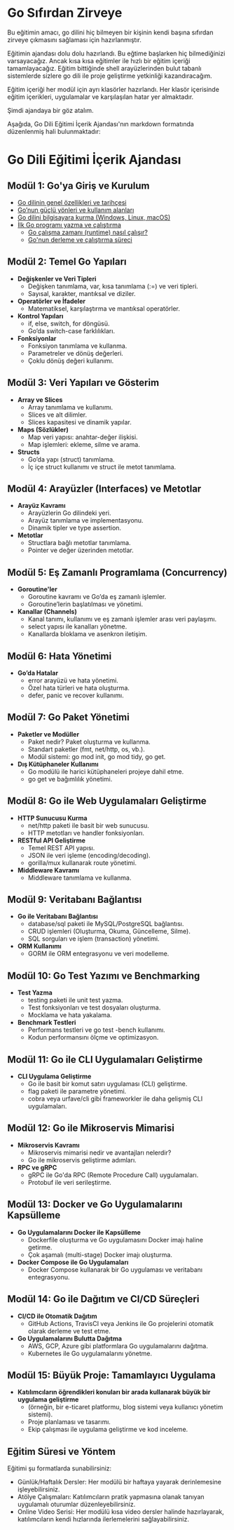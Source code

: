 # Go Sıfırdan Zirveye

Bu eğitimin amacı, go dilini hiç bilmeyen bir kişinin kendi başına sıfırdan zirveye çıkmasını sağlaması için hazırlanmıştır.

Eğitimin ajandası dolu dolu hazırlandı. Bu eğtime başlarken hiç bilmediğinizi varsayacağız. Ancak kısa kısa eğitimler ile hızlı bir eğitim içeriği tamamlayacağız. Eğitim bittiğinde shell arayüzlerinden bulut tabanlı sistemlerde sizlere go dili ile proje geliştirme yetkinliği kazandıracağım. 

Eğitim içeriği her modül için ayrı klasörler hazırlandı. Her klasör içerisinde eğitim içerikleri, uygulamalar ve karşılaşılan hatar yer almaktadır.

Şimdi ajandaya bir göz atalım.

Aşağıda, Go Dili Eğitimi İçerik Ajandası'nın markdown formatında düzenlenmiş hali bulunmaktadır:

# Go Dili Eğitimi İçerik Ajandası

## Modül 1: Go'ya Giriş ve Kurulum
- [Go dilinin genel özellikleri ve tarihçesi](./modul1/1-10-go-dilinin-tarihcesi.md)
- [Go’nun güçlü yönleri ve kullanım alanları](./modul1/1-30-guclu-yanlari-kullanim-alanlari.md)
- [Go dilini bilgisayara kurma (Windows, Linux, macOS)](./modul1/1-40-go-bilgisayara-kurma-windows.md)
- [İlk Go programı yazma ve çalıştırma](./modul1/1-50-ilk-kod-calistirma.md)
  - [Go çalışma zamanı (runtime) nasıl çalışır?](modul1/calis)
  - [Go'nun derleme ve çalıştırma süreci](./modul1/1-52-go-derleme-calistirma-sureci.md)

## Modül 2: Temel Go Yapıları
- **Değişkenler ve Veri Tipleri**
  - Değişken tanımlama, var, kısa tanımlama (:=) ve veri tipleri.
  - Sayısal, karakter, mantıksal ve diziler.
- **Operatörler ve İfadeler**
  - Matematiksel, karşılaştırma ve mantıksal operatörler.
- **Kontrol Yapıları**
  - if, else, switch, for döngüsü.
  - Go’da switch-case farklılıkları.
- **Fonksiyonlar**
  - Fonksiyon tanımlama ve kullanma.
  - Parametreler ve dönüş değerleri.
  - Çoklu dönüş değeri kullanımı.

## Modül 3: Veri Yapıları ve Gösterim
- **Array ve Slices**
  - Array tanımlama ve kullanımı.
  - Slices ve alt dilimler.
  - Slices kapasitesi ve dinamik yapılar.
- **Maps (Sözlükler)**
  - Map veri yapısı: anahtar-değer ilişkisi.
  - Map işlemleri: ekleme, silme ve arama.
- **Structs**
  - Go’da yapı (struct) tanımlama.
  - İç içe struct kullanımı ve struct ile metot tanımlama.

## Modül 4: Arayüzler (Interfaces) ve Metotlar
- **Arayüz Kavramı**
  - Arayüzlerin Go dilindeki yeri.
  - Arayüz tanımlama ve implementasyonu.
  - Dinamik tipler ve type assertion.
- **Metotlar**
  - Structlara bağlı metotlar tanımlama.
  - Pointer ve değer üzerinden metotlar.

## Modül 5: Eş Zamanlı Programlama (Concurrency)
- **Goroutine'ler**
  - Goroutine kavramı ve Go’da eş zamanlı işlemler.
  - Goroutine’lerin başlatılması ve yönetimi.
- **Kanallar (Channels)**
  - Kanal tanımı, kullanımı ve eş zamanlı işlemler arası veri paylaşımı.
  - select yapısı ile kanalları yönetme.
  - Kanallarda bloklama ve asenkron iletişim.

## Modül 6: Hata Yönetimi
- **Go’da Hatalar**
  - error arayüzü ve hata yönetimi.
  - Özel hata türleri ve hata oluşturma.
  - defer, panic ve recover kullanımı.

## Modül 7: Go Paket Yönetimi
- **Paketler ve Modüller**
  - Paket nedir? Paket oluşturma ve kullanma.
  - Standart paketler (fmt, net/http, os, vb.).
  - Modül sistemi: go mod init, go mod tidy, go get.
- **Dış Kütüphaneler Kullanımı**
  - Go modülü ile harici kütüphaneleri projeye dahil etme.
  - go get ve bağımlılık yönetimi.

## Modül 8: Go ile Web Uygulamaları Geliştirme
- **HTTP Sunucusu Kurma**
  - net/http paketi ile basit bir web sunucusu.
  - HTTP metotları ve handler fonksiyonları.
- **RESTful API Geliştirme**
  - Temel REST API yapısı.
  - JSON ile veri işleme (encoding/decoding).
  - gorilla/mux kullanarak route yönetimi.
- **Middleware Kavramı**
  - Middleware tanımlama ve kullanma.

## Modül 9: Veritabanı Bağlantısı
- **Go ile Veritabanı Bağlantısı**
  - database/sql paketi ile MySQL/PostgreSQL bağlantısı.
  - CRUD işlemleri (Oluşturma, Okuma, Güncelleme, Silme).
  - SQL sorguları ve işlem (transaction) yönetimi.
- **ORM Kullanımı**
  - GORM ile ORM entegrasyonu ve veri modelleme.

## Modül 10: Go Test Yazımı ve Benchmarking
- **Test Yazma**
  - testing paketi ile unit test yazma.
  - Test fonksiyonları ve test dosyaları oluşturma.
  - Mocklama ve hata yakalama.
- **Benchmark Testleri**
  - Performans testleri ve go test -bench kullanımı.
  - Kodun performansını ölçme ve optimizasyon.

## Modül 11: Go ile CLI Uygulamaları Geliştirme
- **CLI Uygulama Geliştirme**
  - Go ile basit bir komut satırı uygulaması (CLI) geliştirme.
  - flag paketi ile parametre yönetimi.
  - cobra veya urfave/cli gibi frameworkler ile daha gelişmiş CLI uygulamaları.

## Modül 12: Go ile Mikroservis Mimarisi
- **Mikroservis Kavramı**
  - Mikroservis mimarisi nedir ve avantajları nelerdir?
  - Go ile mikroservis geliştirme adımları.
- **RPC ve gRPC**
  - gRPC ile Go'da RPC (Remote Procedure Call) uygulamaları.
  - Protobuf ile veri serileştirme.

## Modül 13: Docker ve Go Uygulamalarını Kapsülleme
- **Go Uygulamalarını Docker ile Kapsülleme**
  - Dockerfile oluşturma ve Go uygulamasını Docker imajı haline getirme.
  - Çok aşamalı (multi-stage) Docker imajı oluşturma.
- **Docker Compose ile Go Uygulamaları**
  - Docker Compose kullanarak bir Go uygulaması ve veritabanı entegrasyonu.

## Modül 14: Go ile Dağıtım ve CI/CD Süreçleri
- **CI/CD ile Otomatik Dağıtım**
  - GitHub Actions, TravisCI veya Jenkins ile Go projelerini otomatik olarak derleme ve test etme.
- **Go Uygulamalarını Bulutta Dağıtma**
  - AWS, GCP, Azure gibi platformlara Go uygulamalarını dağıtma.
  - Kubernetes ile Go uygulamalarını yönetme.

## Modül 15: Büyük Proje: Tamamlayıcı Uygulama
- **Katılımcıların öğrendikleri konuları bir arada kullanarak büyük bir uygulama geliştirme**
  - (örneğin, bir e-ticaret platformu, blog sistemi veya kullanıcı yönetim sistemi).
  - Proje planlaması ve tasarımı.
  - Ekip çalışması ile uygulama geliştirme ve kod inceleme.

## Eğitim Süresi ve Yöntem
Eğitimi şu formatlarda sunabilirsiniz:
- Günlük/Haftalık Dersler: Her modülü bir haftaya yayarak derinlemesine işleyebilirsiniz.
- Atölye Çalışmaları: Katılımcıların pratik yapmasına olanak tanıyan uygulamalı oturumlar düzenleyebilirsiniz.
- Online Video Serisi: Her modülü kısa video dersler halinde hazırlayarak, katılımcıların kendi hızlarında ilerlemelerini sağlayabilirsiniz.
